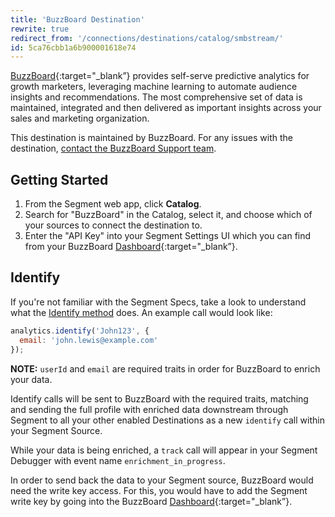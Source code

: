 ```yaml
---
title: 'BuzzBoard Destination'
rewrite: true
redirect_from: '/connections/destinations/catalog/smbstream/'
id: 5ca76cbb1a6b900001618e74
---
```

[BuzzBoard](https://www.buzzboard.com/smbstreams/solutions/?utm_source=segmentio&utm_medium=docs&utm_campaign=partners){:target="_blank”} provides self-serve predictive analytics for growth marketers, leveraging machine learning to automate audience insights and recommendations. The most comprehensive set of data is maintained, integrated and then delivered as important insights across your sales and marketing organization.

This destination is maintained by BuzzBoard. For any issues with the destination, [contact the BuzzBoard Support team](mailto:support@buzzboard.com).

## Getting Started



1. From the Segment web app, click **Catalog**.
2. Search for "BuzzBoard" in the Catalog, select it, and choose which of your sources to connect the destination to.
3. Enter the "API Key" into your Segment Settings UI which you can find from your BuzzBoard [Dashboard](https://sales.buzzboard.com/v5/stream-dashboard){:target="_blank”}.


## Identify

If you're not familiar with the Segment Specs, take a look to understand what the [Identify method](/docs/connections/spec/identify/) does. An example call would look like:

```js
analytics.identify('John123', {
  email: 'john.lewis@example.com'
});
```

**NOTE:** `userId` and `email` are required traits in order for BuzzBoard to enrich your data.

Identify calls will be sent to BuzzBoard with the required traits, matching and sending the full profile with enriched data downstream through Segment to all your other enabled Destinations as a new `identify` call within your Segment Source.

While your data is being enriched, a `track` call will appear in your Segment Debugger with event name `enrichment_in_progress`.

In order to send back the data to your Segment source, BuzzBoard would need the write key access. For this, you would have to add the Segment write key by going into the BuzzBoard [Dashboard](https://sales.buzzboard.com/v5/stream-dashboard){:target="_blank”}.
